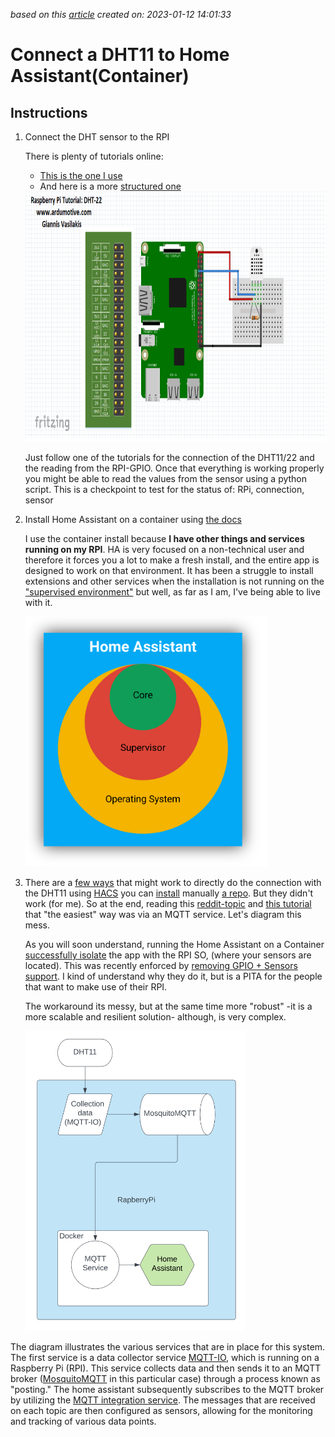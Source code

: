 
*based on this [article][1]*
*created on: 2023-01-12 14:01:33*
# Connect a DHT11 to Home Assistant(Container)

## Instructions 
1. Connect the DHT sensor to the RPI

    There is plenty of tutorials online: 
    - [This is the one I use][3] 
    - And here is a more [structured one][4] 


    <img src="img/rpi_dht11.png" style='height:400px;'>

    Just follow one of the tutorials for the connection of the DHT11/22 and the reading from the RPI-GPIO. Once that everything is working properly you might be able to read the values from the sensor using a python script. This is a checkpoint to test for the status of: RPi, connection, sensor

2. Install Home Assistant on a container using [the docs][2]

   I use the container install because **I have other things and services running on my RPI**. HA is very focused on a non-technical user and therefore it forces you a lot to make a fresh install, and the entire app is designed to work on that environment. It has been a struggle to install extensions and other services when the installation is not running on the ["supervised environment"][9] but well, as far as I am, I've being able to live with it. 

   <img src="img/rpi_ha_diag.svg" style='height:400px;'>

3. There are a [few ways][5] that might work to directly do the connection with the DHT11 using [HACS][6] you can [install][7] manually [a repo][8]. But they didn't work (for me). So at the end, reading this [reddit-topic][10] and [this tutorial][1] that "the easiest" way was via an MQTT service. Let's diagram this mess. 

    As you will soon understand, running the Home Assistant on a Container [successfully isolate][11] the app with the RPI SO, (where your sensors are located). This was recently enforced by [removing GPIO + Sensors support][11]. I kind of understand why they do it, but is a PITA for the people that want to make use of their RPI. 

    The workaround its messy, but at the same time more "robust" -it is a more scalable and resilient solution- although, is very complex. 
    
    <img src="img/rpi_MQTT_diag.png" style='height:480px;'>


The diagram illustrates the various services that are in place for this system. The first service is a data collector service [MQTT-IO][12], which is running on a Raspberry Pi (RPI). This service collects data and then sends it to an MQTT broker ([MosquitoMQTT][13] in this particular case) through a process known as "posting." The home assistant subsequently subscribes to the MQTT broker by utilizing the [MQTT integration service][14]. The messages that are received on each topic are then configured as sensors, allowing for the monitoring and tracking of various data points.






[//]: <> (References)
[1]: <https://tyzbit.blog/connecting-a-dht-22-sensor-to-home-assistant>
[2]: <https://www.home-assistant.io/installation/raspberrypi#install-home-assistant-container>
[3]: <https://www.freva.com/dht11-temperature-and-humidity-sensor-on-raspberry-pi/>
[4]: <https://docs.sunfounder.com/projects/davinci-kit/en/latest/2.2.3_dht-11.html>
[5]: <https://community.home-assistant.io/t/dht-sensor-custom-components/390428>
[6]: <https://hacs.xyz/>
[7]: <https://hacs.xyz/docs/faq/custom_repositories/>
[8]: <https://github.com/richardzone/homeassistant-dht>
[9]: <https://developers.home-assistant.io/docs/architecture_index>
[10]: <https://www.reddit.com/r/homeassistant/comments/w4iwka/integrate_dht22_temperature_and_humidity_sensor/>
[11]: <https://community.home-assistant.io/t/im-unhappy-with-the-removal-of-gpio/388578>
[12]: <https://github.com/flyte/mqtt-io>
[13]: <https://myhomethings.eu/en/mosquitto-mqtt-broker-installation-on-raspberry-pi/>
[14]: <https://www.home-assistant.io/integrations/mqtt/>


[//]: <> (Some snippets)
[//]: # (add an image <img src="" style='height:400px;'>)